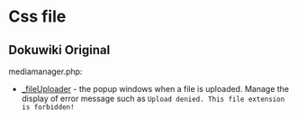 # Css file


## Dokuwiki Original

mediamanager.php:
  * [_fileUploader](./_fileuploader.css) - the popup windows when a file is uploaded.
Manage the display of error message such as `Upload denied. This file extension is forbidden!`
